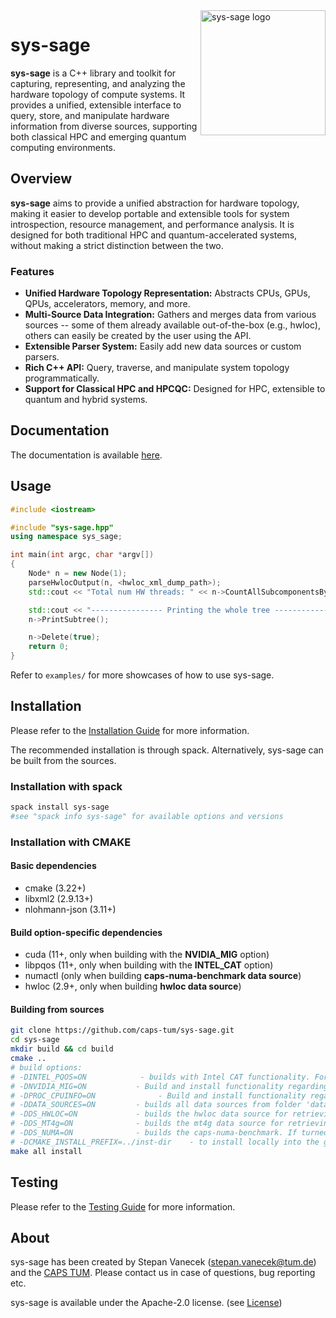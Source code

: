 <img src="docs/images/logo-white.png" alt="sys-sage logo" style="float: right;" width="200"/>

# sys-sage

**sys-sage** is a C++ library and toolkit for capturing, representing, and analyzing the hardware topology of compute systems.
It provides a unified, extensible interface to query, store, and manipulate hardware information from diverse sources, supporting both classical HPC and emerging quantum computing environments.

## Overview

**sys-sage** aims to provide a unified abstraction for hardware topology, making it easier to develop portable and extensible tools for system introspection, resource management, and performance analysis. It is designed for both traditional HPC and quantum-accelerated systems, without making a strict distinction between the two.

### Features

- **Unified Hardware Topology Representation:** Abstracts CPUs, GPUs, QPUs, accelerators, memory, and more.
- **Multi-Source Data Integration:** Gathers and merges data from various sources -- some of them already available out-of-the-box (e.g., hwloc), others can easily be created by the user using the API.
- **Extensible Parser System:** Easily add new data sources or custom parsers.
- **Rich C++ API:** Query, traverse, and manipulate system topology programmatically.
- **Support for Classical HPC and HPCQC:** Designed for HPC, extensible to quantum and hybrid systems.
<!-- - **Comprehensive Documentation:** Includes guides, API reference, and practical examples. -->


## Documentation

The documentation is available [here](https://stepanvanecek.github.io/sys-sage/html/index.html).

<!-- - [Installation Guide](docs/Installation_Guide.md)
- [Concepts & Architecture](docs/Concept.md)
- [Usage Examples](docs/Usage.md)
- [Data Parsers](docs/Data_Parsers.md)
- [API Reference (Doxygen)](docs/html/index.html) -->

## Usage

```cpp
#include <iostream>

#include "sys-sage.hpp"
using namespace sys_sage;

int main(int argc, char *argv[])
{
    Node* n = new Node(1);
    parseHwlocOutput(n, <hwloc_xml_dump_path>);
    std::cout << "Total num HW threads: " << n->CountAllSubcomponentsByType(sys_sage::ComponentType::Thread) << std::endl;

    std::cout << "---------------- Printing the whole tree ----------------" << std::endl;
    n->PrintSubtree();

    n->Delete(true);
    return 0;
}
```

Refer to `examples/` for more showcases of how to use sys-sage.

## Installation

Please refer to the [Installation Guide](https://stepanvanecek.github.io/sys-sage/html/md__installation__guide.html) for more information.

The recommended installation is through spack. Alternatively, sys-sage can be built from the sources.

### Installation with spack
```bash
spack install sys-sage
#see "spack info sys-sage" for available options and versions
```

### Installation with CMAKE

#### Basic dependencies

- cmake (3.22+)
- libxml2 (2.9.13+)
- nlohmann-json (3.11+)

#### Build option-specific dependencies

- cuda (11+, only when building with the **NVIDIA_MIG** option)
- libpqos (11+, only when building with the **INTEL_CAT** option)
- numactl (only when building **caps-numa-benchmark data source**)
- hwloc (2.9+, only when building **hwloc data source**)

#### Building from sources

```bash
git clone https://github.com/caps-tum/sys-sage.git
cd sys-sage
mkdir build && cd build
cmake ..
# build options:
# -DINTEL_PQOS=ON            - builds with Intel CAT functionality. For that, Intel-specific pqos header/library are necessary.
# -DNVIDIA_MIG=ON           - Build and install functionality regarding NVidia MIG(multi-instance GPU, ampere or newer).
# -DPROC_CPUINFO=ON              - Build and install functionality regarding Linux cpuinfo (only x86) -- default ON.
# -DDATA_SOURCES=ON         - builds all data sources from folder 'data-sources' listed below. Data sources are used to collecting HW-related information, so it only makes sense to compile that on the system where the topology information is queried.
# -DDS_HWLOC=ON             - builds the hwloc data source for retrieving the CPU topology
# -DDS_MT4g=ON              - builds the mt4g data source for retrieving GPU compute and memory topology. If turned on, includes hwloc.
# -DDS_NUMA=ON              - builds the caps-numa-benchmark. If turned on, includes Linux-specific libraries.
# -DCMAKE_INSTALL_PREFIX=../inst-dir    - to install locally into the git repo folder
make all install
```

## Testing

Please refer to the [Testing Guide](test/README.md) for more information.

## About

sys-sage has been created by Stepan Vanecek (stepan.vanecek@tum.de) and the [CAPS TUM](https://www.ce.cit.tum.de/en/caps/homepage/). Please contact us in case of questions, bug reporting etc.

sys-sage is available under the Apache-2.0 license. (see [License](https://github.com/caps-tum/sys-sage/blob/master/LICENSE))
